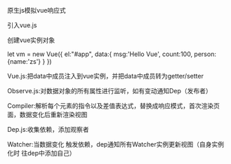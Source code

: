 原生js模拟vue响应式

引入vue.js

<script src="./js/vue.js"></script>

创建vue实例对象

let vm = new Vue({
            el:"#app",
            data:{
                msg:'Hello Vue',
                count:100,
                person:{name:'zs'}
            }
        })

Vue.js:把data中成员注入到vue实例，并把data中成员转为getter/setter

Observe.js:对数据对象的所有属性进行监听，如有变动通知Dep（发布者）

Compiler:解析每个元素的指令以及差值表达式，替换成响应模式，首次渲染页面，数据变化后重新渲染视图

Dep.js:收集依赖，添加观察者

Watcher:当数据变化 触发依赖，dep通知所有Watcher实例更新视图（自身实例化时 往dep中添加自己）
